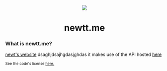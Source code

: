 <div align="center">
    <img src="https://newtt.me/img/meow.png">
    <h1>newtt.me</h1>
</div>

### What is newtt.me?

[newt's website](https://newtt.me) dsaghjdsajhgdasjghdas it makes use of the API hosted [here](https://about.newtt.me)

<sub>See the code's license <a href="license.md">here.</sub>
